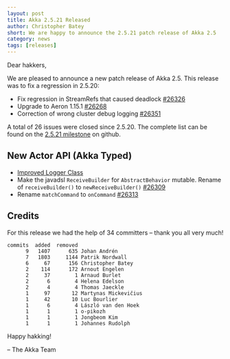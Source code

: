 ```yaml
---
layout: post
title: Akka 2.5.21 Released
author: Christopher Batey 
short: We are happy to announce the 2.5.21 patch release of Akka 2.5
category: news
tags: [releases]
---
```


Dear hakkers,

We are pleased to announce a new patch release of Akka 2.5. This release was to fix a regression in 2.5.20:

* Fix regression in StreamRefs that caused deadlock [#26326](https://github.com/akka/akka/issues/26326)
* Upgrade to Aeron 1.15.1 [#26268](https://github.com/akka/akka/issues/26268)
* Correction of wrong cluster debug logging [#26351](https://github.com/akka/akka/issues/26351)

A total of 26 issues were closed since 2.5.20. The complete list can be found on the [2.5.21 milestone](https://github.com/akka/akka/milestone/137?closed=1) on github.

## New Actor API (Akka Typed) 

* [Improved Logger Class](https://github.com/akka/akka/issues/25677)
* Make the javadsl `ReceiveBuilder` for `AbstractBehavior` mutable. Rename of `receiveBuilder()` to `newReceiveBuilder()` [#26309](https://github.com/akka/akka/pull/26309)
* Rename `matchCommand` to `onCommand` [#26313](https://github.com/akka/akka/issues/26313)

## Credits

For this release we had the help of 34 committers – thank you all very much!

```
commits  added  removed
      9   1407      635 Johan Andrén
      7   1803     1144 Patrik Nordwall
      6     67      156 Christopher Batey
      2    114      172 Arnout Engelen
      2     37        1 Arnaud Burlet
      2      6        4 Helena Edelson
      2      4        4 Thomas Jaeckle
      1     97       12 Martynas Mickevičius
      1     42       10 Luc Bourlier
      1      6        4 László van den Hoek
      1      1        1 o-pikozh
      1      1        1 Jongbeom Kim
      1      1        1 Johannes Rudolph
```
     

Happy hakking!

– The Akka Team
